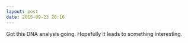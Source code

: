 ```yaml
---
layout: post
date: 2015-09-23 20:16
---
```

Got this DNA analysis going. Hopefully it leads to something interesting.
